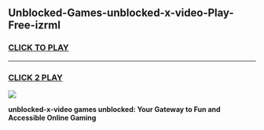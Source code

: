 
## Unblocked-Games-unblocked-x-video-Play-Free-izrml
<h3>
<a href="https://premium76.site?title=unblocked-x-video&ref=20M">CLICK TO PLAY</a></h3>
<hr>

<h3>
<a href="https://premium76.site?title=unblocked-x-video&ref=20M">CLICK 2 PLAY</a>
  
</h3>

<a href="https://premium76.site?title=unblocked-x-video&ref=19M"><img src="https://clearcache.store/games.png"></a>


**unblocked-x-video games unblocked: Your Gateway to Fun and Accessible Online Gaming**
